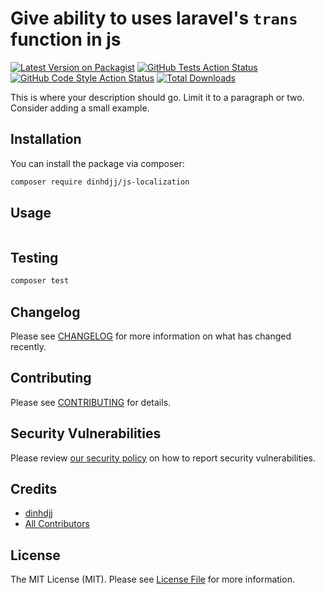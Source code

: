 # Give ability to uses laravel's `trans` function in js

[![Latest Version on Packagist](https://img.shields.io/packagist/v/dinhdjj/js-localization.svg?style=flat-square)](https://packagist.org/packages/dinhdjj/js-localization)
[![GitHub Tests Action Status](https://img.shields.io/github/workflow/status/dinhdjj/js-localization/run-tests?label=tests)](https://github.com/dinhdjj/js-localization/actions?query=workflow%3Arun-tests+branch%3Amain)
[![GitHub Code Style Action Status](https://img.shields.io/github/workflow/status/dinhdjj/js-localization/Check%20&%20fix%20styling?label=code%20style)](https://github.com/dinhdjj/js-localization/actions?query=workflow%3A"Check+%26+fix+styling"+branch%3Amain)
[![Total Downloads](https://img.shields.io/packagist/dt/dinhdjj/js-localization.svg?style=flat-square)](https://packagist.org/packages/dinhdjj/js-localization)

This is where your description should go. Limit it to a paragraph or two. Consider adding a small example.

## Installation

You can install the package via composer:

```bash
composer require dinhdjj/js-localization
```

## Usage

```php
```

## Testing

```bash
composer test
```

## Changelog

Please see [CHANGELOG](CHANGELOG.md) for more information on what has changed recently.

## Contributing

Please see [CONTRIBUTING](https://github.com/spatie/.github/blob/main/CONTRIBUTING.md) for details.

## Security Vulnerabilities

Please review [our security policy](../../security/policy) on how to report security vulnerabilities.

## Credits

- [dinhdjj](https://github.com/dinhdjj)
- [All Contributors](../../contributors)

## License

The MIT License (MIT). Please see [License File](LICENSE.md) for more information.
